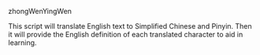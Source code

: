  z h o n g W e n Y i n g W e n  

This script will translate English text to Simplified Chinese and Pinyin. Then it will provide the English definition of each translated character to aid in learning. 
